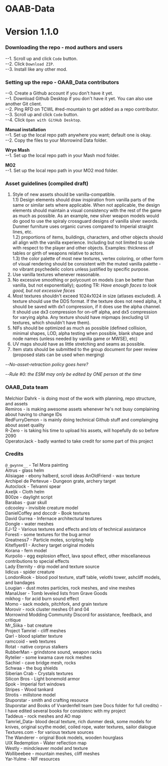 # OAAB-Data
# Version 1.1.0

### Downloading the repo - mod authors and users
--1. Scroll up and click `Code` button.  
--2. Click `Download ZIP`.  
--3. Install like any other mod.  
  
### Setting up the repo - OAAB_Data contributors
--0. Create a Github account if you don't have it yet.  
--1. Download Github Desktop if you don't have it yet. You can also use another Git client.  
--2. Ping RFD on TCWL #red-mountain to get added as a repo contributor.  
--3. Scroll up and click `Code` button.  
--4. Click `Open with GitHub Desktop`.  
  
**Manual installation**  
--1. Set up the local repo path anywhere you want; default one is okay.  
--2. Copy the files to your Morrowind Data folder.  

**Wrye Mash**  
--1. Set up the local repo path in your Mash mod folder.  
  
**MO2**  
--1. Set up the local repo path in your MO2 mod folder.  

### Asset guidelines (compiled draft)  
1) Style of new assets should be vanilla-compatible.  
1.1) Design elements should draw inspiration from vanilla parts of the same or similar sets where applicable. When not applicable, the design elements should maintain a visual consistency with the rest of the game as much as possible. As an example, new silver weapon models would do good to use the spiraly crossguard designs of vanilla silver swords. Dunmer furniture uses organic curves compared to Imperial straight lines, etc.  
1.2) proportions of items, buildings, characters, and other objects should all align with the vanilla experience. Including but not limited to scale with respect to the player and other objects. Examples: thickness of tables or girth of weapons relative to actors.  
1.3) the color palette of most new textures, vertex coloring, or other form of visual rendering should be consistent with the muted vanilla palette - no vibrant psychedelic colors unless justified by specific purpose.  
2) Use vanilla textures whenever reasonable.  
3) No excessive smoothing or polycount on models (can be better than vanilla, but not exponentially); quoting TR: *Have enough faces to look good, but not excessive faces*  
4) Most textures shouldn't exceed 1024x1024 in size (atlases excluded). A texture should use the DDS format. If the texture does not need alpha, it should be saved with dx1 compression, if it does use the alpha channel. It should use dx3 compression for on-off alpha, and dx5 compression for varying alpha. Any texture should have mipmaps (excluding UI textures, which shouldn't have them).  
5) NIFs should be optimized as much as possible (defined collision, minimal shapes, LOD, alpha testing when possible, blank shape and node names (unless needed by vanilla game or MWSE), etc)  
6) UV maps should have as little stretching and seams as possible.  
7) Item stats should be submitted to the group document for peer review (proposed stats can be used when merging)  


--*No-asset-retraction policy goes here?*

--*Rule #0: the ESM may only be edited by ONE person at the time*  
  
### OAAB_Data team
Melchior Dahrk - is doing most of the work with planning, repo structure, and assets  
Remiros - is making awesome assets whenever he's not busy complaining about having to change IDs  
RedFurryDemon - is mainly doing technical Github stuff and complainging about asset quality  
R-Zero - is taking his time to upload his assets, will hopefully do so before 2090  
OperatorJack - badly wanted to take credit for some part of this project  
  
### Credits
`@_gwynne__` - Tel Mora painting  
Aitrus - glass helm  
Alisiagae - ebony halberd, scroll ideas
AnOldFriend - wax texture  
Archipel de Pertevue - Dungeon grate, archery target  
Autoclock - Telvanni spear  
Axeljk - Cloth helm  
B00ze - daylight script  
Barabas - guar skull  
cdcooley - invisible creature model  
DanielCoffey and doccdr - Book textures  
David Gurrea - Infernace architectural textures  
Dongle - water meshes  
EJ-12 - Various textures and effects and lots of technical assistance  
Foresti - some textures for the bug armor  
Greatness7 - Particle motes, scripting help  
Kiteflyer61 - Archery target original models  
Korana - fern model  
Kurpolio - egg explosion effect, lava spout effect, other miscellaneous contributions to special effects  
Lady Eternity - drip model and texture source  
lidicus - spider creature  
LondonRook - blood pool texture, staff table, velothi tower, ashcliff models, and bandages  
Lougian - dust motes particles, rock meshes, and vine meshes  
ManaUser - Tomb leveled lists from Grave Goods  
mikhog - for acid burn sound effect  
Momo - sack models, pitchfork, and grain texture  
Morovir - rock cluster meshes 01 and 04  
Morrowind Modding Community Discord for assistance, feedback, and critique  
Mr_Siika - bat creature  
Project Tamriel - cliff meshes  
Qarl - blood splatter texture  
ramccoid - web textures  
Rotat - native corprus stalkers  
RubberMan - grindstone sound, weapon racks  
Rytelier - some kwama cave rock meshes  
Sachiel - cave bridge mesh, rocks  
Schwaa - the bug shields  
Siberian Crab - Crystals textures  
Silicon Bros - Light bonemold armor  
Spok - Imperial fort windows  
Stripes - Wood tankard  
Strotis - millstone model  
Stuporstar - smith and crafting resource  
Stuporstar and Books of Vvardenfell team (see Docs folder for full credits) - I have edited several books for consistenc with my project  
Taddeus - rock meshes and AO map  
Tamriel_Data- blood decal texture, rich dunmer desk, some models for knives, original scythe model, coiled rope, water textures, sailor dialogue  
Textures.com - for various texture sources  
The Wanderer - original Book models, wooden hourglass  
UIX Redemption - Water reflection map  
Westly - mindcleaver model and texture  
Wollibeebee - mountain meshes, cliff meshes  
Yar-Yulme - NIF resources  
